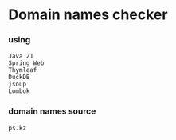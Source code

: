 # Domain names checker

### using
    Java 21
    Spring Web
    Thymleaf
    DuckDB
    jsoup
    Lombok

### domain names source
    ps.kz